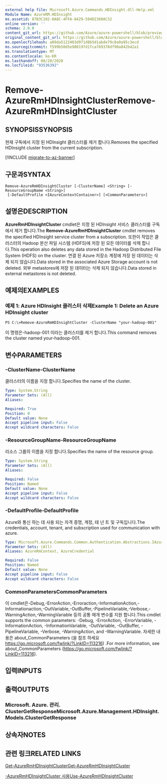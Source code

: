 ```yaml
---
external help file: Microsoft.Azure.Commands.HDInsight.dll-Help.xml
Module Name: AzureRM.HDInsight
ms.assetid: 87B3C102-0A8C-4FFA-8429-594D2360AC32
online version: ''
schema: 2.0.0
content_git_url: https://github.com/Azure/azure-powershell/blob/preview/src/ResourceManager/HDInsight/Commands.HDInsight/help/Remove-AzureRmHDInsightCluster.md
original_content_git_url: https://github.com/Azure/azure-powershell/blob/preview/src/ResourceManager/HDInsight/Commands.HDInsight/help/Remove-AzureRmHDInsightCluster.md
ms.openlocfilehash: a09da5122403d971d8b5d1abde79c8a9a95c3ecd
ms.sourcegitcommit: f599b50d5e980197d1fca769378df90a842b42a1
ms.translationtype: MT
ms.contentlocale: ko-KR
ms.lasthandoff: 08/20/2020
ms.locfileid: "93536392"
---
```

# <span data-ttu-id="e00a1-101">Remove-AzureRmHDInsightCluster</span><span class="sxs-lookup"><span data-stu-id="e00a1-101">Remove-AzureRmHDInsightCluster</span></span>

## <span data-ttu-id="e00a1-102">SYNOPSIS</span><span class="sxs-lookup"><span data-stu-id="e00a1-102">SYNOPSIS</span></span>
<span data-ttu-id="e00a1-103">현재 구독에서 지정 된 HDInsight 클러스터를 제거 합니다.</span><span class="sxs-lookup"><span data-stu-id="e00a1-103">Removes the specified HDInsight cluster from the current subscription.</span></span>

[!INCLUDE [migrate-to-az-banner](../../includes/migrate-to-az-banner.md)]

## <span data-ttu-id="e00a1-104">구문과</span><span class="sxs-lookup"><span data-stu-id="e00a1-104">SYNTAX</span></span>

```
Remove-AzureRmHDInsightCluster [-ClusterName] <String> [-ResourceGroupName <String>]
 [-DefaultProfile <IAzureContextContainer>] [<CommonParameters>]
```

## <span data-ttu-id="e00a1-105">설명은</span><span class="sxs-lookup"><span data-stu-id="e00a1-105">DESCRIPTION</span></span>
<span data-ttu-id="e00a1-106">**AzureRmHDInsightCluster** cmdlet은 지정 된 HDInsight 서비스 클러스터를 구독에서 제거 합니다.</span><span class="sxs-lookup"><span data-stu-id="e00a1-106">The **Remove-AzureRmHDInsightCluster** cmdlet removes the specified HDInsight service cluster from a subscription.</span></span>
<span data-ttu-id="e00a1-107">또한이 작업은 클러스터의 Hadoop 분산 파일 시스템 (HDFS)에 저장 된 모든 데이터를 삭제 합니다.</span><span class="sxs-lookup"><span data-stu-id="e00a1-107">This operation also deletes any data stored in the Hadoop Distributed File System (HDFS) on the cluster.</span></span>
<span data-ttu-id="e00a1-108">연결 된 Azure 저장소 계정에 저장 된 데이터는 삭제 되지 않습니다.</span><span class="sxs-lookup"><span data-stu-id="e00a1-108">Data stored in the associated Azure Storage account is not deleted.</span></span>
<span data-ttu-id="e00a1-109">외부 metastores에 저장 된 데이터는 삭제 되지 않습니다.</span><span class="sxs-lookup"><span data-stu-id="e00a1-109">Data stored in external metastores is not deleted.</span></span>

## <span data-ttu-id="e00a1-110">예제의</span><span class="sxs-lookup"><span data-stu-id="e00a1-110">EXAMPLES</span></span>

### <span data-ttu-id="e00a1-111">예제 1: Azure HDInsight 클러스터 삭제</span><span class="sxs-lookup"><span data-stu-id="e00a1-111">Example 1: Delete an Azure HDInsight cluster</span></span>
```
PS C:\>Remove-AzureRmHDInsightCluster -ClusterName "your-hadoop-001"
```

<span data-ttu-id="e00a1-112">이 명령은-hadoop-001 이라는 클러스터를 제거 합니다.</span><span class="sxs-lookup"><span data-stu-id="e00a1-112">This command removes the cluster named your-hadoop-001.</span></span>

## <span data-ttu-id="e00a1-113">변수</span><span class="sxs-lookup"><span data-stu-id="e00a1-113">PARAMETERS</span></span>

### <span data-ttu-id="e00a1-114">-ClusterName</span><span class="sxs-lookup"><span data-stu-id="e00a1-114">-ClusterName</span></span>
<span data-ttu-id="e00a1-115">클러스터의 이름을 지정 합니다.</span><span class="sxs-lookup"><span data-stu-id="e00a1-115">Specifies the name of the cluster.</span></span>

```yaml
Type: System.String
Parameter Sets: (All)
Aliases: 

Required: True
Position: 0
Default value: None
Accept pipeline input: False
Accept wildcard characters: False
```

### <span data-ttu-id="e00a1-116">-ResourceGroupName</span><span class="sxs-lookup"><span data-stu-id="e00a1-116">-ResourceGroupName</span></span>
<span data-ttu-id="e00a1-117">리소스 그룹의 이름을 지정 합니다.</span><span class="sxs-lookup"><span data-stu-id="e00a1-117">Specifies the name of the resource group.</span></span>

```yaml
Type: System.String
Parameter Sets: (All)
Aliases: 

Required: False
Position: Named
Default value: None
Accept pipeline input: False
Accept wildcard characters: False
```

### <span data-ttu-id="e00a1-118">-DefaultProfile</span><span class="sxs-lookup"><span data-stu-id="e00a1-118">-DefaultProfile</span></span>
<span data-ttu-id="e00a1-119">Azure와 통신 하는 데 사용 되는 자격 증명, 계정, 테 넌 트 및 구독입니다.</span><span class="sxs-lookup"><span data-stu-id="e00a1-119">The credentials, account, tenant, and subscription used for communication with azure.</span></span>

```yaml
Type: Microsoft.Azure.Commands.Common.Authentication.Abstractions.IAzureContextContainer
Parameter Sets: (All)
Aliases: AzureRmContext, AzureCredential

Required: False
Position: Named
Default value: None
Accept pipeline input: False
Accept wildcard characters: False
```

### <span data-ttu-id="e00a1-120">CommonParameters</span><span class="sxs-lookup"><span data-stu-id="e00a1-120">CommonParameters</span></span>
<span data-ttu-id="e00a1-121">이 cmdlet은-Debug,-ErrorAction,-Erroraction,-InformationAction,-Informationaction,-OutVariable,-OutBuffer,-PipelineVariable,-Verbose,-WarningAction,-WarningVariable 등의 공통 매개 변수를 지원 합니다.</span><span class="sxs-lookup"><span data-stu-id="e00a1-121">This cmdlet supports the common parameters: -Debug, -ErrorAction, -ErrorVariable, -InformationAction, -InformationVariable, -OutVariable, -OutBuffer, -PipelineVariable, -Verbose, -WarningAction, and -WarningVariable.</span></span> <span data-ttu-id="e00a1-122">자세한 내용은 about_CommonParameters (을 참조 하세요 https://go.microsoft.com/fwlink/?LinkID=113216) .</span><span class="sxs-lookup"><span data-stu-id="e00a1-122">For more information, see about_CommonParameters (https://go.microsoft.com/fwlink/?LinkID=113216).</span></span>

## <span data-ttu-id="e00a1-123">입력</span><span class="sxs-lookup"><span data-stu-id="e00a1-123">INPUTS</span></span>

## <span data-ttu-id="e00a1-124">출력</span><span class="sxs-lookup"><span data-stu-id="e00a1-124">OUTPUTS</span></span>

### <span data-ttu-id="e00a1-125">Microsoft. Azure. 관리. ClusterGetResponse</span><span class="sxs-lookup"><span data-stu-id="e00a1-125">Microsoft.Azure.Management.HDInsight.Models.ClusterGetResponse</span></span>

## <span data-ttu-id="e00a1-126">상속자</span><span class="sxs-lookup"><span data-stu-id="e00a1-126">NOTES</span></span>

## <span data-ttu-id="e00a1-127">관련 링크</span><span class="sxs-lookup"><span data-stu-id="e00a1-127">RELATED LINKS</span></span>

[<span data-ttu-id="e00a1-128">Get-AzureRmHDInsightCluster</span><span class="sxs-lookup"><span data-stu-id="e00a1-128">Get-AzureRmHDInsightCluster</span></span>](./Get-AzureRmHDInsightCluster.md)

[<span data-ttu-id="e00a1-129">-AzureRmHDInsightCluster 사용</span><span class="sxs-lookup"><span data-stu-id="e00a1-129">Use-AzureRmHDInsightCluster</span></span>](./Use-AzureRmHDInsightCluster.md)


